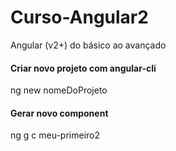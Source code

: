 # Curso-Angular2
Angular (v2+) do básico ao avançado


#### Criar novo projeto com angular-cli
ng new nomeDoProjeto

#### Gerar novo component 
ng g c meu-primeiro2
